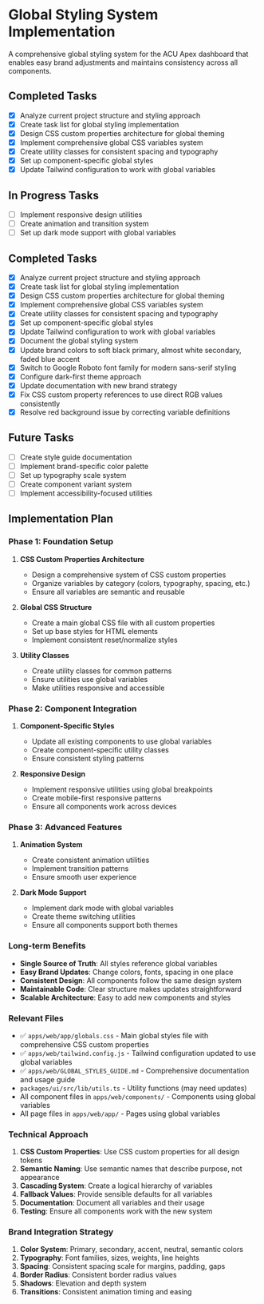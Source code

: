 # Global Styling System Implementation

A comprehensive global styling system for the ACU Apex dashboard that enables easy brand adjustments and maintains consistency across all components.

## Completed Tasks

- [x] Analyze current project structure and styling approach
- [x] Create task list for global styling implementation
- [x] Design CSS custom properties architecture for global theming
- [x] Implement comprehensive global CSS variables system
- [x] Create utility classes for consistent spacing and typography
- [x] Set up component-specific global styles
- [x] Update Tailwind configuration to work with global variables

## In Progress Tasks

- [ ] Implement responsive design utilities
- [ ] Create animation and transition system
- [ ] Set up dark mode support with global variables

## Completed Tasks

- [x] Analyze current project structure and styling approach
- [x] Create task list for global styling implementation
- [x] Design CSS custom properties architecture for global theming
- [x] Implement comprehensive global CSS variables system
- [x] Create utility classes for consistent spacing and typography
- [x] Set up component-specific global styles
- [x] Update Tailwind configuration to work with global variables
- [x] Document the global styling system
- [x] Update brand colors to soft black primary, almost white secondary, faded blue accent
- [x] Switch to Google Roboto font family for modern sans-serif styling
- [x] Configure dark-first theme approach
- [x] Update documentation with new brand strategy
- [x] Fix CSS custom property references to use direct RGB values consistently
- [x] Resolve red background issue by correcting variable definitions

## Future Tasks

- [ ] Create style guide documentation
- [ ] Implement brand-specific color palette
- [ ] Set up typography scale system
- [ ] Create component variant system
- [ ] Implement accessibility-focused utilities

## Implementation Plan

### Phase 1: Foundation Setup
1. **CSS Custom Properties Architecture**
   - Design a comprehensive system of CSS custom properties
   - Organize variables by category (colors, typography, spacing, etc.)
   - Ensure all variables are semantic and reusable

2. **Global CSS Structure**
   - Create a main global CSS file with all custom properties
   - Set up base styles for HTML elements
   - Implement consistent reset/normalize styles

3. **Utility Classes**
   - Create utility classes for common patterns
   - Ensure utilities use global variables
   - Make utilities responsive and accessible

### Phase 2: Component Integration
1. **Component-Specific Styles**
   - Update all existing components to use global variables
   - Create component-specific utility classes
   - Ensure consistent styling patterns

2. **Responsive Design**
   - Implement responsive utilities using global breakpoints
   - Create mobile-first responsive patterns
   - Ensure all components work across devices

### Phase 3: Advanced Features
1. **Animation System**
   - Create consistent animation utilities
   - Implement transition patterns
   - Ensure smooth user experience

2. **Dark Mode Support**
   - Implement dark mode with global variables
   - Create theme switching utilities
   - Ensure all components support both themes

### Long-term Benefits
- **Single Source of Truth**: All styles reference global variables
- **Easy Brand Updates**: Change colors, fonts, spacing in one place
- **Consistent Design**: All components follow the same design system
- **Maintainable Code**: Clear structure makes updates straightforward
- **Scalable Architecture**: Easy to add new components and styles

### Relevant Files

- ✅ `apps/web/app/globals.css` - Main global styles file with comprehensive CSS custom properties
- ✅ `apps/web/tailwind.config.js` - Tailwind configuration updated to use global variables
- ✅ `apps/web/GLOBAL_STYLES_GUIDE.md` - Comprehensive documentation and usage guide
- `packages/ui/src/lib/utils.ts` - Utility functions (may need updates)
- All component files in `apps/web/components/` - Components using global variables
- All page files in `apps/web/app/` - Pages using global variables

### Technical Approach

1. **CSS Custom Properties**: Use CSS custom properties for all design tokens
2. **Semantic Naming**: Use semantic names that describe purpose, not appearance
3. **Cascading System**: Create a logical hierarchy of variables
4. **Fallback Values**: Provide sensible defaults for all variables
5. **Documentation**: Document all variables and their usage
6. **Testing**: Ensure all components work with the new system

### Brand Integration Strategy

1. **Color System**: Primary, secondary, accent, neutral, semantic colors
2. **Typography**: Font families, sizes, weights, line heights
3. **Spacing**: Consistent spacing scale for margins, padding, gaps
4. **Border Radius**: Consistent border radius values
5. **Shadows**: Elevation and depth system
6. **Transitions**: Consistent animation timing and easing 